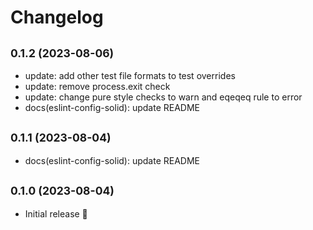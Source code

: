 # Changelog

## <small>0.1.2 (2023-08-06)</small>

* update: add other test file formats to test overrides
* update: remove process.exit check
* update: change pure style checks to warn and eqeqeq rule to error
* docs(eslint-config-solid): update README

## <small>0.1.1 (2023-08-04)</small>

* docs(eslint-config-solid): update README

## <small>0.1.0 (2023-08-04)</small>

* Initial release 🎉
